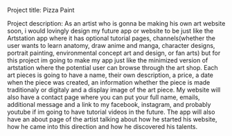 Project title: Pizza Paint

 Project description: 
 As an artist who is gonna be making his own art website soon, i would lovingly design my future app or website to be just like the Artstation app where it has optional tutorial pages, channels(whether the user wants to learn anatomy, draw anime and manga, character designs, portrait painting, environmental concept art and design, or fan arts) but for this project im going to make my app just like the minimized version of artstation where the potential user can browse through the art shop. Each art pieces is going to have a name, their own description, a price, a date when the piece was created, an information whether the piece is made traditionaly or digitaly and a display image of the art piece. My website will also have a contact page where you can put your full name, emails, additional message and a link to my facebook, instagram, and probably youtube if im going to have tutorial videos in the future. The app will also have an about page of the artist talking about how he started his website, how he came into this direction and how he discovered his talents.
